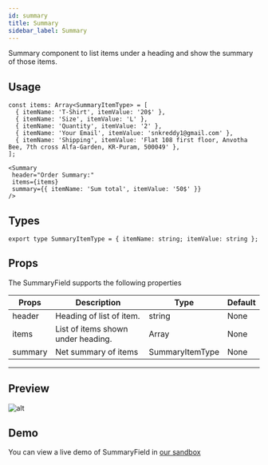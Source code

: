 ```yaml
---
id: summary
title: Summary
sidebar_label: Summary
---
```


Summary component to list items under a heading and show the summary of those items.

## Usage

```
const items: Array<SummaryItemType> = [
  { itemName: 'T-Shirt', itemValue: '20$' },
  { itemName: 'Size', itemValue: 'L' },
  { itemName: 'Quantity', itemValue: '2' },
  { itemName: 'Your Email', itemValue: 'snkreddy1@gmail.com' },
  { itemName: 'Shipping', itemValue: 'Flat 108 first floor, Anvotha Bee, 7th cross Alfa-Garden, KR-Puram, 500049' },
];

<Summary 
 header="Order Summary:"
 items={items}
 summary={{ itemName: 'Sum total', itemValue: '50$' }}
/>
```

## Types
```
export type SummaryItemType = { itemName: string; itemValue: string };
```

## Props
The SummaryField supports the following properties

Props                             | Description                             | Type                              | Default
----------------------------------|-----------------------------------------|-----------------------------------|-----------
header                            | Heading of list of item.                | string                            | None
items                             | List of items shown under heading.      | Array<SummaryItemType>            | None
summary                           | Net summary of items                    | SummaryItemType                   | None
----------------------------------------------------------------------------------------------------------------------------

## Preview
![alt](/img/summary.png)

## Demo
You can view a live demo of SummaryField in [our sandbox](https://codesandbox.io/s/v004-byyzz)

